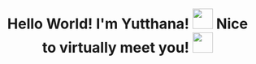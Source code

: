 <h1 align="center"> 
Hello World!  I'm Yutthana! <img src="https://media.giphy.com/media/hvRJCLFzcasrR4ia7z/giphy.gif" width="40" height="40" /> Nice to virtually meet you!  <img src="https://media.giphy.com/media/MKhurBsDHFPEDiipWx/giphy.gif" width="40" height="40" />
</h1>
